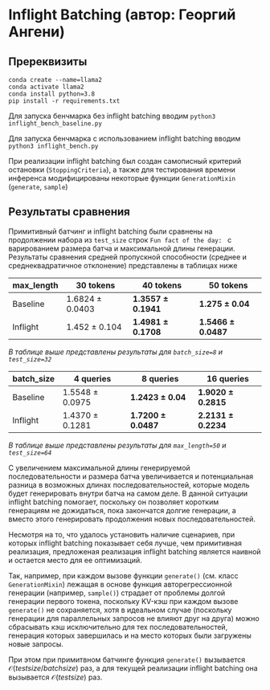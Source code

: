 # Inflight Batching (автор: Георгий Ангени)

## Пререквизиты

```
conda create --name=llama2
conda activate llama2
conda install python=3.8
pip install -r requirements.txt
```

Для запуска бенчмарка без inflight batching вводим `python3 inflight_bench_baseline.py`

Для запуска бенчмарка с использованием inflight batching вводим `python3 inflight_bench.py`

При реализации inflight batching был создан самописный критерий остановки (`StoppingCriteria`), а также для тестирования времени инференса модифицированы некоторые функции `GenerationMixin` (`generate`, `sample`)

## Результаты сравнения

Примитивный батчинг и inflight batching были сравнены на продолжении набора из `test_size` строк `Fun fact of the day: ` с варированием размера батча и максимальной длины генерации. Результаты сравнения средней пропускной способности (среднее и среднеквадратичное отклонение) представлены в таблицах ниже

|max_length|30 tokens|40 tokens|50 tokens|
|---|---|---|---|
|Baseline|1.6824 ± 0.0403|**1.3557 ± 0.1941**|**1.275 ± 0.04**   |
|Inflight|1.452 ± 0.104  |**1.4981 ± 0.1708**|**1.5466 ± 0.0487**|

*В таблице выше представлены результаты для `batch_size=8` и `test_size=32`*

|batch_size|4 queries|8 queries|16 queries|
|---|---|---|---|
|Baseline|1.5548 ± 0.0975|**1.2423 ± 0.04**  |**1.9020 ± 0.2815**|
|Inflight|1.4370 ± 0.1281|**1.7200 ± 0.0487**|**2.2131 ± 0.2234**|

*В таблице выше представлены результаты для `max_length=50` и `test_size=64`*

С увеличением максимальной длины генерируемой последовательности и размера батча увеличивается и потенциальная разница в возможных длинах последовательностей, которые модель будет генерировать внутри батча на самом деле. В данной ситуации inflight batching помогает, поскольку он позволяет коротким генерациям не дожидаться, пока закончатся долгие генерации, а вместо этого генерировать продолжения новых последовательностей.

Несмотря на то, что удалось установить наличие сценариев, при которых inflight batching показывает себя лучше, чем примитивная реализация, предложеная реализация inflight batching является наивной и остается место для ее оптимизаций.

Так, например, при каждом вызове функции `generate()` (см. класс `GenerationMixin`) лежащая в основе функция авторегрессионной генерации (например, `sample()`) страдает от проблемы долгой генерации первого токена, поскольку KV-кэш при каждом вызове `generate()` не сохраняется, хотя в идеальном случае (поскольку генерации для параллельных запросов не влияют друг на друга) можно сбрасывать кэш исключительно для тех последовательностей, генерация которых завершилась и на место которых были загружены новые запросы.

При этом при примитвном батчинге функция `generate()` вызывается $\mathcal{O}(testsize / batchsize)$ раз, а для текущей реализации inflight batching она вызывается $\mathcal{O}(testsize)$ раз.
